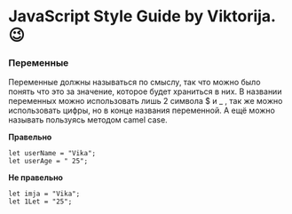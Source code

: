 # JavaScript Style Guide by Viktorija. :wink:

### Переменные
Переменные должны называться по смыслу, так что можно было понять что это за значение, которое будет храниться в них. В названии переменных можно использовать лишь 2 символа $ и _ , так же можно использовать цифры, но в конце названия переменной. А ещё можно называть пользуясь методом camel case.

**Правельно**

```
let userName = "Vika";
let userAge = " 25";
```

**Не правельно**
```
let imja = "Vika";
let 1Let = "25";
```
